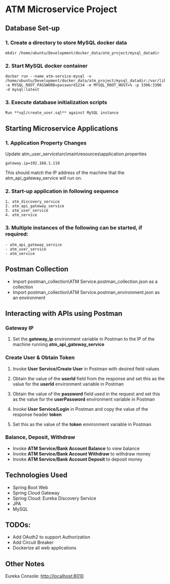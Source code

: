# ATM Microservice Project

## Database Set-up
### 1. Create a directory to store MySQL docker data
```
mkdir /home/ubuntu/Development/docker_data/atm_project/mysql_datadir
```

### 2. Start MySQL docker container
```
docker run --name atm-service-mysql -v /home/ubuntu/Development/docker_data/atm_project/mysql_datadir:/var/lib/mysql -e MYSQL_ROOT_PASSWORD=password1234 -e MYSQL_ROOT_HOST=% -p 3306:3306 -d mysql:latest
```

### 3. Execute database initialization scripts
    Run **sql/create_user.sql** against MySQL instance

## Starting Microservice Applications
### 1. Application Property Changes

Update atm_user_service\src\main\resources\application.properties

```
gateway.ip=192.168.1.110
```

This should match the IP address of the machine that the atm_api_gateway_service will run on.

### 2. Start-up application in following sequence
    1. atm_discovery_service
    2. atm_api_gateway_service
    3. atm_user_service
    4. atm_service

### 3. Multiple instances of the following can be started, if required:
    - atm_api_gateway_service
    - atm_user_service
    - atm_service

## Postman Collection
- Import postman_collection\ATM Service.postman_collection.json as a collection 
- Import postman_collection\ATM Service.postman_environment.json as an environment

## Interacting with APIs using Postman

### Gateway IP
1. Set the **gateway_ip** environment variable in Postman to the IP of the machine running **atm_api_gateway_service**

### Create User & Obtain Token
1. Invoke **User Service/Create User** in Postman with desired field values

2. Obtain the value of the **userId** field from the response and set this as the value for the **userId** environment variable in Postman

3. Obtain the value of the **password** field used in the request and set this as the value for the **userPassword** environment variable in Postman

4. Invoke **User Service/Login** in Postman and copy the value of the response header **token**

5. Set this as the value of the **token** environment variable in Postman

### Balance, Deposit, Withdraw
- Invoke **ATM Service/Bank Account Balance** to view balance
- Invoke **ATM Service/Bank Account Withdraw** to withdraw money
- Invoke **ATM Service/Bank Account Deposit** to deposit money

## Technologies Used
- Spring Boot Web
- Spring Cloud Gateway
- Spring Cloud: Eureka Discovery Service
- JPA
- MySQL

## TODOs:
- Add OAuth2 to support Authorization
- Add Circuit Breaker
- Dockerize all web applications

## Other Notes
Eureka Console: [http://localhost:8010](http://localhost:8010/)
